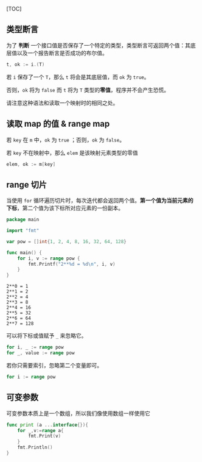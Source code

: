 [TOC]

## 类型断言

为了 **判断** 一个接口值是否保存了一个特定的类型，类型断言可返回两个值：其底层值以及一个报告断言是否成功的布尔值。

```go
t, ok := i.(T)
```

若 `i` 保存了一个 `T`，那么 `t` 将会是其底层值，而 `ok` 为 `true`。

否则，`ok` 将为 `false` 而 `t` 将为 `T` 类型的**零值**，程序并不会产生恐慌。

请注意这种语法和读取一个映射时的相同之处。



## 读取 map 的值 & range map

若 `key` 在 `m` 中，`ok` 为 `true` ；否则，`ok` 为 `false`。

若 `key` 不在映射中，那么 `elem` 是该映射元素类型的零值

```go
elem, ok := m[key]
```



## range 切片

当使用 `for` 循环遍历切片时，每次迭代都会返回两个值。**第一个值为当前元素的下标**，第二个值为该下标所对应元素的一份副本。

```go
package main

import "fmt"

var pow = []int{1, 2, 4, 8, 16, 32, 64, 128}

func main() {
	for i, v := range pow {
		fmt.Printf("2**%d = %d\n", i, v)
	}
}
```

```
2**0 = 1
2**1 = 2
2**2 = 4
2**3 = 8
2**4 = 16
2**5 = 32
2**6 = 64
2**7 = 128
```

可以将下标或值赋予 `_` 来忽略它。

```go
for i, _ := range pow
for _, value := range pow
```

若你只需要索引，忽略第二个变量即可。

```go
for i := range pow
```



## 可变参数

可变参数本质上是一个数组，所以我们像使用数组一样使用它

```go
func print (a ...interface{}){
	for _,v:=range a{
		fmt.Print(v)
	}
	fmt.Println()
}
```

